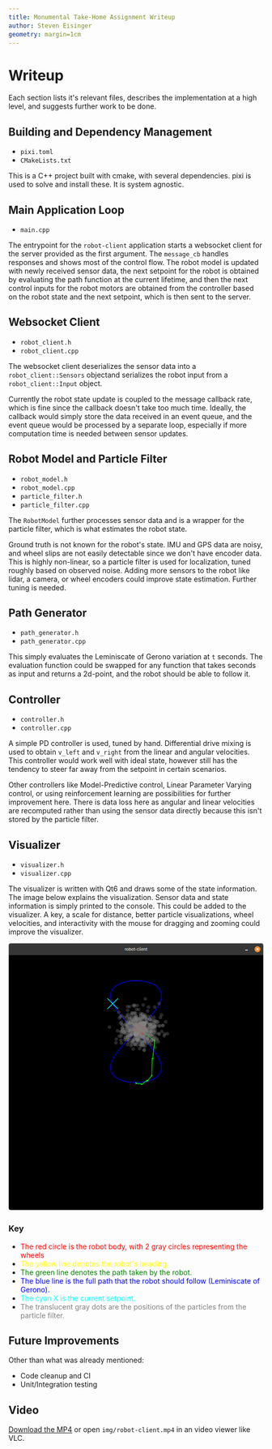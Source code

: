 ```yaml
---
title: Monumental Take-Home Assignment Writeup
author: Steven Eisinger
geometry: margin=1cm
---
```


# Writeup

Each section lists it's relevant files, describes the implementation at a high level, and suggests further work to be done.

## Building and Dependency Management

- `pixi.toml`
- `CMakeLists.txt`

This is a C++ project built with cmake, with several dependencies. pixi is used to solve and install these. It is system agnostic.

## Main Application Loop

- `main.cpp`

The entrypoint for the `robot-client` application starts a websocket client for the server provided as the first argument. The `message_cb` handles responses and shows most of the control flow. The robot model is updated with newly received sensor data, the next setpoint for the robot is obtained by evaluating the path function at the current lifetime, and then the next control inputs for the robot motors are obtained from the controller based on the robot state and the next setpoint, which is then sent to the server.

## Websocket Client

- `robot_client.h`
- `robot_client.cpp`

The websocket client deserializes the sensor data into a `robot_client::Sensors` objectand serializes the robot input from a `robot_client::Input` object.

Currently the robot state update is coupled to the message callback rate, which is fine since the callback doesn't take too much time. Ideally, the callback would simply store the data received in an event queue, and the event queue would be processed by a separate loop, especially if more computation time is needed between sensor updates.

## Robot Model and Particle Filter

- `robot_model.h`
- `robot_model.cpp`
- `particle_filter.h`
- `particle_filter.cpp`

The `RobotModel` further processes sensor data and is a wrapper for the particle filter, which is what estimates the robot state.

Ground truth is not known for the robot's state. IMU and GPS data are noisy, and wheel slips are not easily detectable since we don't have encoder data. This is highly non-linear, so a particle filter is used for localization, tuned roughly based on observed noise. Adding more sensors to the robot like lidar, a camera, or wheel encoders could improve state estimation. Further tuning is needed.

## Path Generator

- `path_generator.h`
- `path_generator.cpp`

This simply evaluates the Leminiscate of Gerono variation at `t` seconds. The evaluation function could be swapped for any function that takes seconds as input and returns a 2d-point, and the robot should be able to follow it.

## Controller

- `controller.h`
- `controller.cpp`

A simple PD controller is used, tuned by hand. Differential drive mixing is used to obtain `v_left` and `v_right` from the linear and angular velocities. This controller would work well with ideal state, however still has the tendency to steer far away from the setpoint in certain scenarios.

Other controllers like Model-Predictive control, Linear Parameter Varying control, or using reinforcement learning are possibilities for further improvement here. There is data loss here as angular and linear velocities are recomputed rather than using the sensor data directly because this isn't stored by the particle filter.

## Visualizer

- `visualizer.h`
- `visualizer.cpp`

The visualizer is written with Qt6 and draws some of the state information. The image below explains the visualization. Sensor data and state information is simply printed to the console. This could be added to the visualizer. A key, a scale for distance, better particle visualizations, wheel velocities, and interactivity with the mouse for dragging and zooming could improve the visualizer.

![The robot-client visualizer](img/visualizer.png)

### Key

- <font color="red">The red circle is the robot body, with 2 gray circles representing the wheels</font>
- <font color="yellow">The yellow line denotes the robot's heading.</font>
- <font color="green"> The green line denotes the path taken by the robot.</font>
- <font color="blue">The blue line is the full path that the robot should follow (Leminiscate of Gerono).</font>
- <font color="cyan">The cyan X is the current setpoint.</font>
- <font color="gray">The translucent gray dots are the positions of the particles from the particle filter.</font>

## Future Improvements

Other than what was already mentioned:

- Code cleanup and CI
- Unit/Integration testing

## Video

[Download the MP4](https://github.com/Shtaiven/monumental-interview/raw/main/img/robot-client.mp4) or open `img/robot-client.mp4` in an video viewer like VLC.
